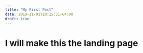 ```yaml
---
title: "My First Post"
date: 2019-11-01T10:25:31+04:00
draft: true
---
```


# I will make this the landing page